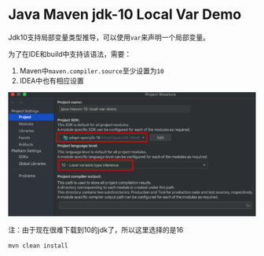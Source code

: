 Java Maven jdk-10 Local Var Demo
=================================

Jdk10支持局部变量类型推导，可以使用`var`来声明一个局部变量。

为了在IDE和build中支持该语法，需要：
1. Maven中`maven.compiler.source`至少设置为`10`
2. IDEA中也有相应设置

![idea](./images/idea.png)

注：由于现在很难下载到10的jdk了，所以这里选择的是16


```
mvn clean install
```

